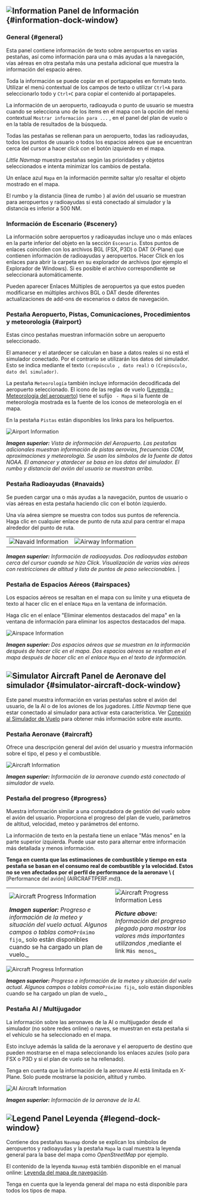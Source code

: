 ## ![Information](../images/icons/infodock.png "Information") Panel de Información {#information-dock-window}

### General {#general}

Esta panel contiene información de texto sobre aeropuertos en varias pestañas, así como información para una o más ayudas a la navegación, vías aéreas en otra pestaña más una pestaña adicional que muestra la información del espacio aéreo.

Toda la información se puede copiar en el portapapeles en formato texto. Utilizar el menú contextual de los campos de texto o utilizar `Ctrl+A` para seleccionarlo todo y `Ctrl+C` para copiar el contenido al portapapeles.

La información de un aeropuerto, radioayuda o punto de usuario se muestra cuando se selecciona uno de los items en el mapa  con la opción del menú contextual `Mostrar información para ...` , en el panel del plan de vuelo o en la tabla de resultados de la búsqueda.

Todas las pestañas se rellenan para un aeropuerto, todas las radioayudas, todos los puntos de usuario o todos los espacios aéreos que se encuentran cerca del cursor a hacer click con el botón izquierdo en el mapa.

_Little Navmap_ muestra pestañas según las prioridades y objetos seleccionados e intenta minimizar los cambios de pestaña. 

Un enlace azul `Mapa` en la información permite saltar y/o resaltar el objeto mostrado en el mapa.

El rumbo y la distancia \(línea de rumbo \) al avión del usuario se muestran para aeropuertos y radioayudas si está conectado al simulador y la distancia es inferior a 500 NM.

### Información de Escenario {#scenery}

La información sobre aeropuertos y radioayudas incluye uno o más enlaces en la parte inferior del objeto en la sección `Escenario`. Estos puntos de enlaces coinciden con los archivos BGL (FSX, P3D) o DAT (X-Plane) que contienen información de radioayudas y aeropuertos. Hacer Click en los enlaces para abrir la carpeta en su explorador de archivos \(por ejemplo el Explorador de Windows\). Si es posible el archivo correspondiente se seleccionará automáticamente.

Pueden aparecer Enlaces Múltiples de aeropuertos ya que estos pueden modificarse en múltiples archivos BGL o DAT desde diferentes actualizaciones de add-ons de escenarios o datos de navegación.

### Pestaña Aeropuerto, Pistas, Comunicaciones, Procedimientos y meteorología {#airport}

Estas cinco pestañas muestran información sobre un aeropuerto seleccionado.

El amanecer y el atardecer se calculan en base a datos reales si no está el simulador conectado. Por el contrario se utilizarán los datos del simulador. Esto se indica mediante el texto `(crepúsculo , dato real)` o `(Crepúsculo, dato del simulador)`.

La pestaña `Meteorología` también incluye información decodificada del aeropuerto seleccionado. El icono de las reglas de vuelo \([Leyenda - Meteorología del aeropuerto](LEGEND.md#airport-weather)\) tiene el sufijo ` - Mapa` si la fuente de meteorología mostrada es la fuente de los iconos de meteorología en el mapa.

En la pestaña `Pistas` están disponibles los links para los helipuertos.

![Airport Information](../images/infoairport.jpg "Airport Information")

_**Imagen superior:** Vista de información del Aeropuerto. Las pestañas adicionales muestran información de pistas aerovías, frecuencias COM, aproximaciones y meteorología. Se usan los símbolos de la fuente de datos NOAA. El amanecer y atardecer se basa en los datos del simulador. El rumbo y distancia del avión del usuario se muestran arriba._

### Pestaña Radioayudas {#navaids}

Se pueden cargar una o más ayudas a la navegación, puntos de usuario o vías aéreas en esta pestaña haciendo clic con el botón izquierdo.

Una vía aérea siempre se muestra con todos sus puntos de referencia. Haga clic en cualquier enlace de punto de ruta azul para centrar el mapa alrededor del punto de ruta.

| | |
| -- | -- |
| ![Navaid Information](../images/infonavaid.jpg "Navaid Information") | ![Airway Information](../images/infoairway.jpg "Airway Information") |

_**Imagen superior:** Información de radioayudas. Dos radioayudas estaban cerca del cursor cuando se hizo Click. Visualización de varias vías aéreas con restricciones de altitud y lista de puntos de paso seleccionables._ |

### Pestaña de Espacios Aéreos {#airspaces}

Los espacios aéreos se resaltan en el mapa con su límite y una etiqueta de texto al hacer clic en el enlace `Mapa` en la ventana de información.

Haga clic en el enlace "Eliminar elementos destacados del mapa" en la ventana de información para eliminar los aspectos destacados del mapa.

![Airspace Information](../images/infoairspace.jpg "Airspace Information")

_**Imagen superior:** Dos espacios aéreos que se muestran en la información después de hacer clic en el mapa. Dos espacios aéreos se resaltan en el mapa después de hacer clic en el enlace _`Mapa`_ en el texto de información._

## ![Simulator Aircraft](../images/icons/aircraftdock.png "Simulator Aircraft") Panel de Aeronave del simulador {#simulator-aircraft-dock-window}

Este panel muestra información en varias pestañas sobre el avión del usuario, de la AI o de los aviones de los jugadores.
_Little Navmap_ tiene que estar conectado al simulador para activar esta característica.
Ver [Conexión al Simulador de Vuelo](CONNECT.md#connecting-to-a-flight-simulator) para obtener más información sobre este asunto.

### Pestaña Aeronave {#aircraft}

Ofrece una descripción general del avión del usuario y muestra información sobre el tipo, el peso y el combustible.

![Aircraft Information](../images/infoac.jpg "Aircraft Information")

_**Imagen superior:** Información de la aeronave cuando está conectado al simulador de vuelo._

### Pestaña del progreso {#progress}

Muestra información similar a una computadora de gestión del vuelo sobre el avión del usuario. Proporciona el progreso del plan de vuelo,
parámetros de altitud, velocidad, meteo y parámetros del entorno.

La información de texto en la pestaña tiene un enlace "Más menos" en la parte superior izquierda. Puede usar esto para alternar entre información más detallada y menos información.

**Tenga en cuenta que las estimaciones de combustible y tiempo en esta pestaña se basan en el consumo real de combustible y la velocidad. Estos no se ven afectados por el perfil de performance de la aeronave \ (** [Performance del avión] (AIRCRAFTPERF.md)**\).**

| | |
| -- | -- |
| ![Aircraft Progress Information](../images/infoacprogress.jpg "Aircraft Progress's Information") | ![Aircraft Progress Information Less](../images/infoacprogressless.jpg "Aircraft Progress's Information Less") |
| _**Imagen superior:** Progreso e información de la meteo y situación del vuelo actual. Algunos campos o tablas como_`Próximo fijo`_ solo están disponibles cuando se ha cargado un plan de vuelo._ | _**Picture above:** Información del progreso plegado para mostrar los valores más importantes utilizandos_ ,mediante el link `Más menos`_ |

![Aircraft Progress Information](../images/infoacprogress.jpg "Aircraft Progress's Information")

_**Imagen superior:** Progreso e información de la meteo y situación del vuelo actual. Algunos campos o tablas como_`Próximo fijo`_ solo están disponibles cuando se ha cargado un plan de vuelo._

### Pestaña AI / Multijugador

La información sobre las aeronaves de la AI o multijugador desde el simulador \(no sobre redes online\) o naves, se muestran en esta pestaña si el vehículo se ha seleccionado en el mapa.

Esto incluye además la salida de la aeronave y el aeropuerto de destino que pueden mostrarse en el mapa seleccionando los enlaces azules \(solo para FSX o P3D y si el plan de vuelo se ha rellenado\).

Tenga en cuenta que la información de la aeronave AI está limitada en X-Plane. Solo puede mostrarse la posición, altitud y rumbo.

![AI Aircraft Information](../images/infoacai.jpg "AI Aircraft Information")

_**Imagen superior:** Información de la aeronave de la AI._

## ![Legend](../images/icons/legenddock.png "Legend") Panel Leyenda {#legend-dock-window}

Contiene dos pestañas `Navmap` donde se explican los símbolos de aeropuertos y radioayudas y la pestaña `Mapa` la cual muestra la leyenda general para la base del mapa como _OpenStreetMap_ por ejemplo.

El contenido de la leyenda `Navmap` está también disponible en el manual online: [Leyenda del mapa de navegación](LEGEND.md).

Tenga en cuenta que la leyenda general del mapa no está disponible para todos los tipos de mapa.

